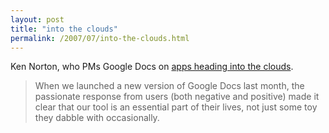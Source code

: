```yaml
---
layout: post
title: "into the clouds"
permalink: /2007/07/into-the-clouds.html
---
```


Ken Norton, who PMs Google Docs on [apps heading into the clouds](http://www.heynorton.org/blog/2007/07/everyone-into-t.html).

> When we launched a new version of Google Docs last month, the passionate response from users (both negative and positive) made it clear that our tool is an essential part of their lives, not just some toy they dabble with occasionally.